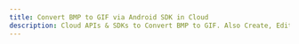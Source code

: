 ---title: Convert BMP to GIF via Android SDK in Clouddescription: Cloud APIs & SDKs to Convert BMP to GIF. Also Create, Edit & Render Microsoft Word & OpenOffice documents in the Cloud.---